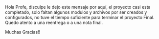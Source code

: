 Hola Profe, disculpe le dejo este mensaje por aquí, el proyecto casi esta completado, solo faltan algunos modulos y archivos por ser creados y configurados, no tuve el tiempo suficiente para terminar el proyecto Final.
Quedo atento a una reentrega o a una nota final.

Muchas Gracias!!
